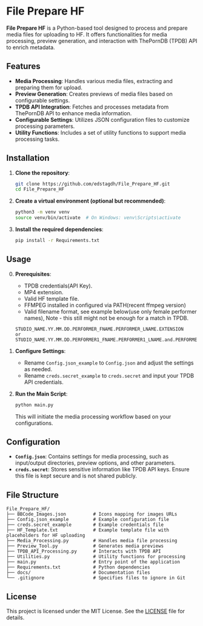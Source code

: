 # File Prepare HF

**File Prepare HF** is a Python-based tool designed to process and prepare media files for uploading to HF. It offers functionalities for media processing, preview generation, and interaction with ThePornDB (TPDB) API to enrich metadata.

## Features

- **Media Processing**: Handles various media files, extracting and preparing them for upload.
- **Preview Generation**: Creates previews of media files based on configurable settings.
- **TPDB API Integration**: Fetches and processes metadata from ThePornDB API to enhance media information.
- **Configurable Settings**: Utilizes JSON configuration files to customize processing parameters.
- **Utility Functions**: Includes a set of utility functions to support media processing tasks.

## Installation

1. **Clone the repository**:

   ```bash
   git clone https://github.com/edstagdh/File_Prepare_HF.git
   cd File_Prepare_HF
   ```

2. **Create a virtual environment (optional but recommended)**:

   ```bash
   python3 -m venv venv
   source venv/bin/activate  # On Windows: venv\Scripts\activate
   ```

3. **Install the required dependencies**:

   ```bash
   pip install -r Requirements.txt
   ```

## Usage

0. **Prerequisites**:

   - TPDB credentials(API Key).
   - MP4 extension.
   - Valid HF template file.
   - FFMPEG installed in configured via PATH(recent ffmpeg version)
   - Valid filename format, see example below(use only female performer names),
   Note - this still might not be enough for a match in TPDB.
   ```
   STUDIO_NAME.YY.MM.DD.PERFORMER_FNAME.PERFORMER_LNAME.EXTENSION
   or
   STUDIO_NAME.YY.MM.DD.PERFORMER1_FNAME.PERFORMER1_LNAME.and.PERFORMER2_FNAME.PERFORMER2_LNAME.EXTENSION
   ```

1. **Configure Settings**:

   - Rename `Config.json_example` to `Config.json` and adjust the settings as needed.
   - Rename `creds.secret_example` to `creds.secret` and input your TPDB API credentials.

2. **Run the Main Script**:

   ```bash
   python main.py
   ```

   This will initiate the media processing workflow based on your configurations.

## Configuration

- **`Config.json`**: Contains settings for media processing, such as input/output directories, preview options, and other parameters.
- **`creds.secret`**: Stores sensitive information like TPDB API keys. Ensure this file is kept secure and is not shared publicly.

## File Structure

```
File_Prepare_HF/
├── BBCode_Images.json          # Icons mapping for images URLs
├── Config.json_example         # Example configuration file
├── creds.secret_example        # Example credentials file
├── HF_Template.txt             # Example template file with placeholders for HF uploading
├── Media_Processing.py         # Handles media file processing
├── Preview_Tool.py             # Generates media previews
├── TPDB_API_Processing.py      # Interacts with TPDB API
├── Utilities.py                # Utility functions for processing
├── main.py                     # Entry point of the application
├── Requirements.txt            # Python dependencies
├── docs/                       # Documentation files
└── .gitignore                  # Specifies files to ignore in Git
```

## License

This project is licensed under the MIT License. See the [LICENSE](LICENSE) file for details.